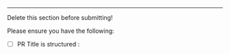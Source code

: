 ----
Delete this section before submitting!
 
Please ensure you have the following:
 
- [ ] PR Title is structured <Jira-Ticket-ID>:<Title>
- [ ] PR Title is meaningful
- [ ] PR is tagged with meaningful tags
- [ ] Required reviewers is populated with people who must review these changes
- [ ] Optional reviewers is populated with individuals who should be made aware of these changes
----
# Summary:
 
_Please provide a high-level summary of the changes for the changes and notes for the reviewers_
 
- [ ] Code compiles without issues or warnings
- [ ] Code passes all tests
- [ ] Unit tests provided for these changes

## Screenshots:
_Please provide screenshots of the changes if any visual elements are changed_
## Related Work:
 
These changes are related to the following PRs and work-items:
 
_Note: use !<number> to link to PRs, #<number> to link to work items_
 
## Other Notes
 
_if applicable, please note any other fixes or improvements in this PR_